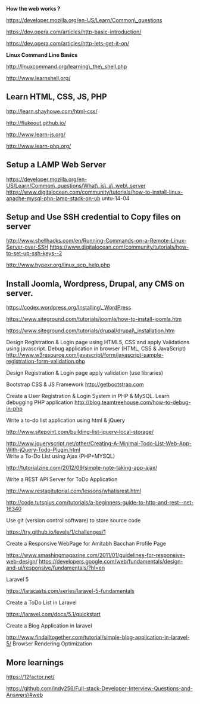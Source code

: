 **How the web works ?** 

https://developer.mozilla.org/en-US/Learn/Common\_questions 

https://dev.opera.com/articles/http-basic-introduction/ 

https://dev.opera.com/articles/http-lets-get-it-on/ 

**Linux Command Line Basics** 

http://linuxcommand.org/learning\_the\_shell.php 

http://www.learnshell.org/ 

Learn HTML, CSS, JS, PHP 
------------------------
http://learn.shayhowe.com/html-css/ 

http://flukeout.github.io/ 

http://www.learn-js.org/ 

http://www.learn-php.org/ 

Setup a LAMP Web Server 
------------------------
https://developer.mozilla.org/en-US/Learn/Common\_questions/What\_is\_a\_web\_server https://www.digitalocean.com/community/tutorials/how-to-install-linux-apache-mysql-php-lamp-stack-on-ub untu-14-04 

Setup and Use SSH credential to Copy files on server 
------------------------
http://www.shellhacks.com/en/Running-Commands-on-a-Remote-Linux-Server-over-SSH https://www.digitalocean.com/community/tutorials/how-to-set-up-ssh-keys--2 

http://www.hypexr.org/linux_scp_help.php 

Install Joomla, Wordpress, Drupal, any CMS on server. 
------------------------
https://codex.wordpress.org/Installing\_WordPress 

https://www.siteground.com/tutorials/joomla/how-to-install-joomla.htm 

https://www.siteground.com/tutorials/drupal/drupal\_installation.htm 

Design Registration & Login page using HTML5, CSS and apply Validations using javascript. Debug application in browser (HTML, CSS & JavaScript) 
http://www.w3resource.com/javascript/form/javascript-sample-registration-form-validation.php 

Design Registration & Login page apply validation (use libraries) 

Bootstrap CSS & JS Framework
http://getbootstrap.com 

Create a User Registration & Login System in PHP & MySQL. Learn debugging PHP application http://blog.teamtreehouse.com/how-to-debug-in-php 

Write a to-do list application using html & jQuery 

http://www.sitepoint.com/building-list-jquery-local-storage/ 

http://www.jqueryscript.net/other/Creating-A-Minimal-Todo-List-Web-App-With-jQuery-Todo-Plugin.html  
Write a To-Do List using Ajax (PHP+MYSQL) 

http://tutorialzine.com/2012/09/simple-note-taking-app-ajax/ 

Write a REST API Server for ToDo Application 

http://www.restapitutorial.com/lessons/whatisrest.html 

http://code.tutsplus.com/tutorials/a-beginners-guide-to-http-and-rest--net-16340 

Use git (version control software) to store source code 

https://try.github.io/levels/1/challenges/1 

Create a Responsive WebPage for Amitabh Bacchan Profile Page 

https://www.smashingmagazine.com/2011/01/guidelines-for-responsive-web-design/ https://developers.google.com/web/fundamentals/design-and-ui/responsive/fundamentals/?hl=en 

Laravel 5 

https://laracasts.com/series/laravel-5-fundamentals 

Create a ToDo List in Laravel 

https://laravel.com/docs/5.1/quickstart 

Create a Blog Application in laravel 

http://www.findalltogether.com/tutorial/simple-blog-application-in-laravel-5/ Browser Rendering Optimization 

More learnings
---------------
https://12factor.net/

https://github.com/indy256/Full-stack-Developer-Interview-Questions-and-Answers\#web
